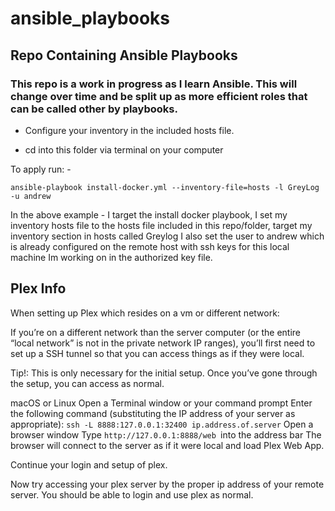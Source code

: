 # ansible_playbooks
## Repo Containing Ansible Playbooks

### This repo is a work in progress as I learn Ansible. This will change over time and be split up as more efficient roles that can be called other by playbooks.


* Configure your inventory in the included hosts file.

* cd into this folder via terminal on your computer

To apply run: -

```ansible-playbook install-docker.yml --inventory-file=hosts -l GreyLog -u andrew```

In the above example - I target the install docker playbook, I set my inventory hosts file to the hosts file included in this repo/folder, target my inventory section in hosts called Greylog
I also set the user to andrew which is already configured on the remote host with ssh keys for this local machine Im working on in the authorized key file.

## Plex Info ##
When setting up Plex which resides on a vm or different network:

If you’re on a different network than the server computer (or the entire “local network” is not in the private network IP ranges), you’ll first need to set up a SSH tunnel so that you can access things as if they were local.

Tip!: This is only necessary for the initial setup. Once you’ve gone through the setup, you can access as normal.

macOS or Linux
Open a Terminal window or your command prompt
Enter the following command (substituting the IP address of your server as appropriate):
``` ssh -L 8888:127.0.0.1:32400 ip.address.of.server ```
Open a browser window
Type ```http://127.0.0.1:8888/web ```into the address bar
The browser will connect to the server as if it were local and load Plex Web App.  

Continue your login and setup of plex.

Now try accessing your plex server by the proper ip address of your remote server. You should be able to login and use plex as normal.
